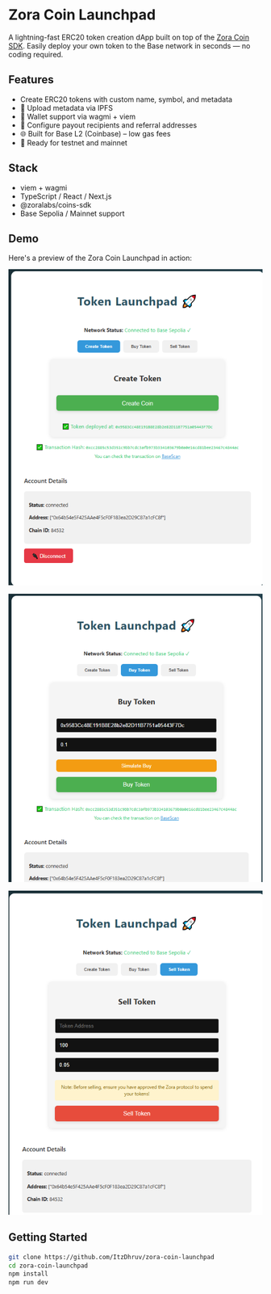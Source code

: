 # Zora Coin Launchpad

A lightning-fast ERC20 token creation dApp built on top of the [Zora Coin SDK](https://docs.zora.co). Easily deploy your own token to the Base network in seconds — no coding required.

## Features
- Create ERC20 tokens with custom name, symbol, and metadata
- 🎨 Upload metadata via IPFS
- 👛 Wallet support via wagmi + viem
- 💸 Configure payout recipients and referral addresses
- 🌐 Built for Base L2 (Coinbase) – low gas fees
- 🧪 Ready for testnet and mainnet

## Stack
- viem + wagmi
- TypeScript / React / Next.js
- @zoralabs/coins-sdk
- Base Sepolia / Mainnet support

## Demo

Here's a preview of the Zora Coin Launchpad in action:

![Zora Coin Launchpad - Token Creation](https://github.com/ItzDhruv/zora-coin-launchpad/blob/e739d8cc988e296f812d36135d1fade0eac8a8d2/ZOra-coin-launchpad/creatte.png)


![Zora Coin Launchpad - Buy Token ](https://github.com/ItzDhruv/zora-coin-launchpad/blob/e739d8cc988e296f812d36135d1fade0eac8a8d2/ZOra-coin-launchpad/buy.png)

![Zora Coin Launchpad - Sell Token ](https://github.com/ItzDhruv/zora-coin-launchpad/blob/e739d8cc988e296f812d36135d1fade0eac8a8d2/ZOra-coin-launchpad/sell.png)


## Getting Started

```bash
git clone https://github.com/ItzDhruv/zora-coin-launchpad
cd zora-coin-launchpad
npm install
npm run dev
